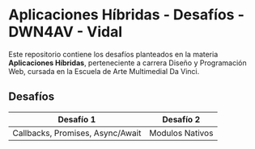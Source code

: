 # Aplicaciones Híbridas - Desafíos - DWN4AV - Vidal

Este repositorio contiene los desafíos planteados en la materia
**Aplicaciones Híbridas**, perteneciente a carrera Diseño y Programación Web,
cursada en la Escuela de Arte Multimedial Da Vinci.

## Desafíos

| Desafío 1 | Desafío 2 |
|-----------|-----------|
|Callbacks, Promises, Async/Await | Modulos Nativos |

